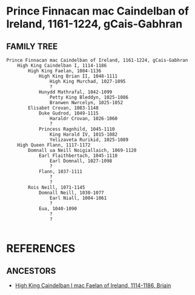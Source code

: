 # Prince Finnacan mac Caindelban of Ireland, 1161-1224, gCais-Gabhran

## FAMILY TREE 
```
Prince Finnacan mac Caindelban of Ireland, 1161-1224, gCais-Gabhran
	High King Caindelban I, 1114-1186
		High King Faelan, 1084-1136
			High King Brian II, 1048-1111
				High King Murchad, 1027-1095
				?
			Hunydd Mathrafal, 1042-1099
				Petty King Bleddyn, 1025-1086
				Branwen Nwrcelyn, 1025-1052
		Elisabet Crovan, 1083-1148
			Duke Gudrod, 1049-1115
				Haraldr Crovan, 1026-1060
				?
			Princess Ragnhild, 1045-1110
				King Harald IV, 1015-1082
				Yelizaveta Rurikid, 1025-1089
	High Queen Flann, 1117-1172
		Domnall ua Neill Noigiallaich, 1069-1120
			Earl Flaithbertach, 1045-1110
				Earl Domnall, 1027-1098
				?
			Flann, 1037-1111
				?
				?
		Rois Neill, 1071-1145
			Domnall Neill, 1030-1077
				Earl Niall, 1004-1061
				?
			Eua, 1040-1090
				?
				?
		
```


# REFERENCES

## ANCESTORS
* [High King Caindelban I mac Faelan of Ireland, 1114-1186, Briain](caindelban_i_mac_faelan_1114.md)
